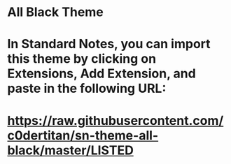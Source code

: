 # All Black Theme
#
# In Standard Notes, you can import this theme by clicking on Extensions, Add Extension, and paste in the following URL:
# https://raw.githubusercontent.com/c0dertitan/sn-theme-all-black/master/LISTED
